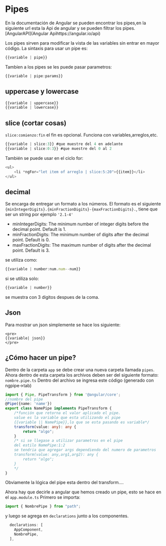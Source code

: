 # Pipes
En la documentación de Angular se pueden encontrar los pipes,en la siguiente url esta la Api de angular y se pueden filtrar los pipes.
[AngularAPI](Angular Apihttps://angular.io/api)

Los pipes sirven para modificar la vista de las variables sin entrar en mayor código.
La sintaxis para usar un pipe es:
```typescript
{{variable | pipe}}
```
Tambíen a los pipes se les puede pasar parametros:
```typescript
{{variable | pipe:params}}
```

## uppercase y lowercase
```typescript
{{variable | uppercase}}
{{variable | lowercase}}
```

## slice (cortar cosas)
`slice:comienzo:fin` el fin es opcional.
Funciona con variables,arreglos,etc.
```typescript
{{variable | slice:3}} #que muestre del 4 en adelante
{{variable | slice:0:3}} #que muestre del 0 al 2
```
También se puede usar en el ciclo for:
```typescript
<ul>
    <li *ngFor="let item of arreglo | slice:5:20">{{item}}</li>
</ul>
```

## decimal
Se encarga de entregar un formato a los números.
El formato es el siguiente `{minIntegerDigits}.{minFractionDigits}-{maxFractionDigits}.`, tiene que ser un string por ejemplo `'2.1-4'`
* minIntegerDigits: The minimum number of integer digits before the decimal point. Default is 1.
* minFractionDigits: The minimum number of digits after the decimal point. Default is 0.
* maxFractionDigits: The maximum number of digits after the decimal point. Default is 3.

se utiliza como:
```typescript
{{variable | number:num.num--num}}
```
si se utiliza solo:
```typescript
{{variable | number}}
```
se muestra con 3 digitos despues de la coma.

## Json
Para mostrar un json simplemente se hace los siguiente:
```
<pre>
{{variable| json}}
</pre>
```

## ¿Cómo hacer un pipe?
Dentro de la carpeta `app` se debe crear una nueva carpeta llamada `pipes`.
Ahora dentro de esta carpeta los archivos deben ser del siguiente formato: `nombre.pipe.ts`
Dentro del archivo se ingresa este código (generado con ngpipe->tab)
```typescript
import { Pipe, PipeTransform } from '@angular/core';
//nombre del pipe
@Pipe({name: 'name'})
export class NamePipe implements PipeTransform {
    /*función que retorna el valor aplicado el pipe.
    value es la variable que esta utilizando el pipe
    {{variable || NamePipe}},lo que se esta pasando es variable*/
    transform(value: any): any {
        return "algo";
    }
    /* si se llegase a utilizar parametros en el pipe
    del estilo NamePipe:1:2
    se tendria que agregar args dependiendo del numero de parametros
    transform(value: any,arg1,arg2): any {
        return "algo";
    }
    */
}
```
Obviamente la lógica del pipe esta dentro del transform....

Ahora hay que decirle a angular que hemos creado un pipe, esto se hace en el `app.module.ts`
Primero se importa:
```typescript
import { NombrePipe } from "path";
```
y luego se agrega en `declarations` junto a los componentes.
```typescript
  declarations: [
    AppComponent,
    NombrePipe,
  ],
```